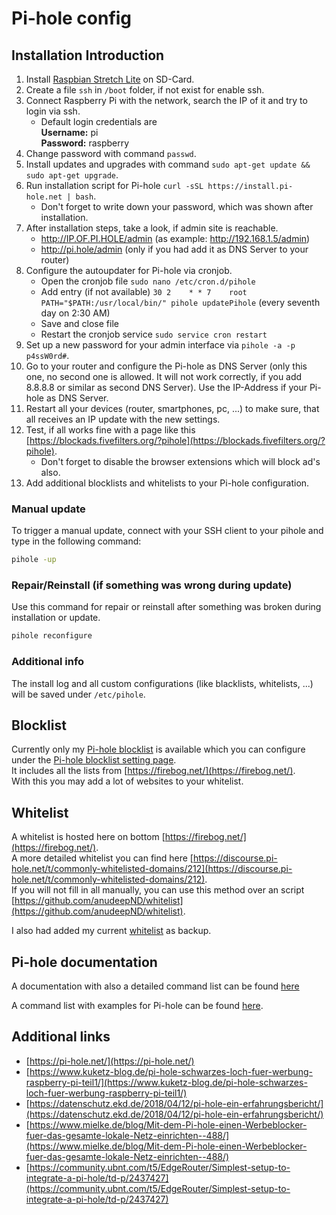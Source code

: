 # Pi-hole config

## Installation Introduction

1. Install [Raspbian Stretch Lite](https://www.raspberrypi.org/downloads/raspbian/) on SD-Card.  
2. Create a file `ssh` in `/boot` folder, if not exist for enable ssh.  
3. Connect Raspberry Pi with the network, search the IP of it and try to login via ssh.  
    - Default login credentials are  
      **Username:** pi  
      **Password:** raspberry  
4. Change password with command `passwd`.  
5. Install updates and upgrades with command `sudo apt-get update && sudo apt-get upgrade`.  
6. Run installation script for Pi-hole `curl -sSL https://install.pi-hole.net | bash`.  
    - Don't forget to write down your password, which was shown after installation.
7. After installation steps, take a look, if admin site is reachable.
    - http://IP.OF.PI.HOLE/admin (as example: http://192.168.1.5/admin)
    - http://pi.hole/admin (only if you had add it as DNS Server to your router)
8. Configure the autoupdater for Pi-hole via cronjob.  
    - Open the cronjob file `sudo nano /etc/cron.d/pihole` 
    - Add entry (if not available) `30 2    * * 7    root    PATH="$PATH:/usr/local/bin/" pihole updatePihole` (every seventh day on 2:30 AM)  
    - Save and close file
    - Restart the cronjob service `sudo service cron restart`  
9. Set up a new password for your admin interface via `pihole -a -p p4ssW0rd#`.
8. Go to your router and configure the Pi-hole as DNS Server (only this one, no second one is allowed. It will not work correctly, if you add 8.8.8.8 or similar as second DNS Server). Use the IP-Address if your Pi-hole as DNS Server.
9. Restart all your devices (router, smartphones, pc, ...) to make sure, that all receives an IP update with the new settings.
10. Test, if all works fine with a page like this [https://blockads.fivefilters.org/?pihole](https://blockads.fivefilters.org/?pihole).
    - Don't forget to disable the browser extensions which will block ad's also.
11. Add additional blocklists and whitelists to your Pi-hole configuration.

### Manual update

To trigger a manual update, connect with your SSH client to your pihole and type in the following command:

```sh
pihole -up
```

### Repair/Reinstall (if something was wrong during update)

Use this command for repair or reinstall after something was broken during installation or update.

```sh
pihole reconfigure
```

### Additional info

The install log and all custom configurations (like blacklists, whitelists, ...) will be saved under `/etc/pihole`.

## Blocklist

Currently only my [Pi-hole blocklist](/blacklists/blocklist.txt) is available which you can configure under the [Pi-hole blocklist setting page](http://pi.hole/admin/settings.php?tab=blocklists).  
It includes all the lists from [https://firebog.net/](https://firebog.net/).  
With this you may add a lot of websites to your whitelist.  

## Whitelist

A whitelist is hosted here on bottom [https://firebog.net/](https://firebog.net/).  
A more detailed whitelist you can find here [https://discourse.pi-hole.net/t/commonly-whitelisted-domains/212](https://discourse.pi-hole.net/t/commonly-whitelisted-domains/212).  
If you will not fill in all manually, you can use this method over an script [https://github.com/anudeepND/whitelist](https://github.com/anudeepND/whitelist).

I also had added my current [whitelist](/whitelists/whitelist.txt) as backup.

## Pi-hole documentation

A documentation with also a detailed command list can be found [here](https://docs.pi-hole.net/)

A command list with examples for Pi-hole can be found [here](https://discourse.pi-hole.net/t/the-pihole-command-with-examples/738).

## Additional links

- [https://pi-hole.net/](https://pi-hole.net/)  
- [https://www.kuketz-blog.de/pi-hole-schwarzes-loch-fuer-werbung-raspberry-pi-teil1/](https://www.kuketz-blog.de/pi-hole-schwarzes-loch-fuer-werbung-raspberry-pi-teil1/)  
- [https://datenschutz.ekd.de/2018/04/12/pi-hole-ein-erfahrungsbericht/](https://datenschutz.ekd.de/2018/04/12/pi-hole-ein-erfahrungsbericht/)  
- [https://www.mielke.de/blog/Mit-dem-Pi-hole-einen-Werbeblocker-fuer-das-gesamte-lokale-Netz-einrichten--488/](https://www.mielke.de/blog/Mit-dem-Pi-hole-einen-Werbeblocker-fuer-das-gesamte-lokale-Netz-einrichten--488/)  
- [https://community.ubnt.com/t5/EdgeRouter/Simplest-setup-to-integrate-a-pi-hole/td-p/2437427](https://community.ubnt.com/t5/EdgeRouter/Simplest-setup-to-integrate-a-pi-hole/td-p/2437427)  
